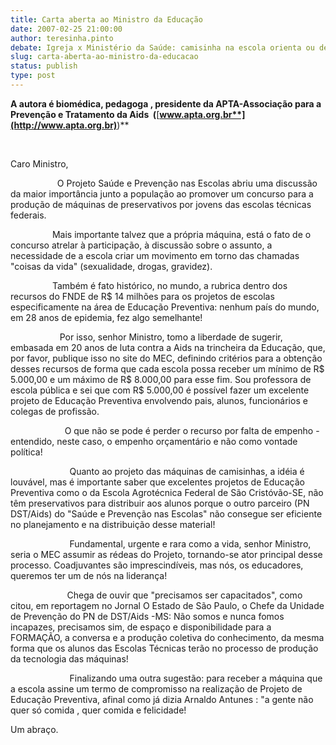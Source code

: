 ```yaml
---
title: Carta aberta ao Ministro da Educação
date: 2007-02-25 21:00:00
author: teresinha.pinto
debate: Igreja x Ministério da Saúde: camisinha na escola orienta ou desorienta?
slug: carta-aberta-ao-ministro-da-educacao
status: publish 
type: post
---
```


**A autora é biomédica, pedagoga , presidente da APTA-Associação para a Prevenção e Tratamento da Aids  (**[**www.apta.org.br**](http://www.apta.org.br)**)** 


 


Caro Ministro,  



                   O Projeto Saúde e Prevenção nas Escolas abriu uma discussão da maior importância junto a população ao promover um concurso para a produção de máquinas de preservativos por jovens das escolas técnicas federais.  
  
                 Mais importante talvez que a própria máquina, está o fato de o concurso atrelar à participação, à discussão sobre o assunto, a necessidade de a escola criar um movimento em torno das chamadas "coisas da vida" (sexualidade, drogas, gravidez).  
  
                 Também é fato histórico, no mundo, a rubrica dentro dos recursos do FNDE de R$ 14 milhões para os projetos de escolas especificamente na área de Educação Preventiva: nenhum país do mundo, em 28 anos de epidemia, fez algo semelhante!  
  
                    Por isso, senhor Ministro, tomo a liberdade de sugerir, embasada em 20 anos de luta contra a Aids na trincheira da Educação, que, por favor, publique isso no site do MEC, definindo critérios para a obtenção desses recursos de forma que cada escola possa receber um mínimo de R$ 5.000,00 e um máximo de R$ 8.000,00 para esse fim. Sou professora de escola pública e sei que com R$ 5.000,00 é possível fazer um excelente projeto de Educação Preventiva envolvendo pais, alunos, funcionários e colegas de profissão.  
  
                      O que não se pode é perder o recurso por falta de empenho - entendido, neste caso, o empenho orçamentário e não como vontade política!   
  
                        Quanto ao projeto das máquinas de camisinhas, a idéia é louvável, mas é importante saber que excelentes projetos de Educação Preventiva como o da Escola Agrotécnica Federal de São Cristóvão-SE, não têm preservativos para distribuir aos alunos porque o outro parceiro (PN DST/Aids) do "Saúde e Prevenção nas Escolas" não consegue ser eficiente no planejamento e na distribuição desse material!  
  
                        Fundamental, urgente e rara como a vida, senhor Ministro, seria o MEC assumir as rédeas do Projeto, tornando-se ator principal desse processo. Coadjuvantes são imprescindíveis, mas nós, os educadores, queremos ter um de nós na liderança!  
  
                       Chega de ouvir que "precisamos ser capacitados", como citou, em reportagem no Jornal O Estado de São Paulo, o Chefe da Unidade de Prevenção do PN de DST/Aids -MS: Não somos e nunca fomos incapazes, precisamos sim, de espaço e disponibilidade para a FORMAÇÃO, a conversa e a produção coletiva do conhecimento, da mesma forma que os alunos das Escolas Técnicas terão no processo de produção da tecnologia das máquinas!  
  
                        Finalizando uma outra sugestão: para receber a máquina que a escola assine um termo de compromisso na realização de Projeto de Educação Preventiva, afinal como já dizia Arnaldo Antunes : "a gente não quer só comida , quer comida e felicidade!  
  
Um abraço.  



 


